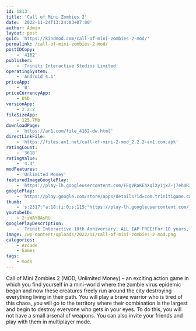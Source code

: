 ```yaml
---
id: 1813
title: 'Call of Mini Zombies 2'
date: '2022-11-24T13:24:03+07:00'
author: Admin
layout: post
guid: 'https://kindmod.com/call-of-mini-zombies-2-mod/'
permalink: /call-of-mini-zombies-2-mod/
postIDCopy:
    - '4162'
publisher:
    - 'Triniti Interactive Studios Limited'
operatingSystem:
    - 'Android 4.1'
priceApp:
    - '0'
priceCurrencyApp:
    - USD
versionApp:
    - 2.2.2
fileSizeApp:
    - 125.7Mb
downloadPage:
    - 'https://an1.com/file_4162-dw.html'
directLinkFile:
    - 'https://files.an1.net/call-of-mini-2-mod_2.2.2-an1.com.apk'
ratingCount:
    - '3618'
ratingValue:
    - '4.4'
modFeatures:
    - 'Unlimited Money'
featuredImageGooglePlay:
    - 'https://play-lh.googleusercontent.com/FEgVRaKEhXqlXy1jxZ-j7eh4R3S4J0Eb6MQ5adKQ9O0ZhI6mXkBszW5LMKSe3PufCA'
googlePlay:
    - 'https://play.google.com/store/apps/details?id=com.trinitigame.callofminiandroidnew'
thumb:
    - 's:2317:"a:18:{i:0;s:115:"https://play-lh.googleusercontent.com/_4jN9WNvt0HJK0cpgIyNyYDqSA9dnFQ_--JI4sdOJQLlDNqAxTp8MtACYMemjpYBB30=w526-h296";i:1;s:114:"https://play-lh.googleusercontent.com/kX7EEXYWY2IvcBrxeqIdMv2qMmu-_Vt5Cq2qj7sm1sIKtFHnfwQyvf0QwDylp_kPQw=w526-h296";i:2;s:115:"https://play-lh.googleusercontent.com/PbnO7LT22MiMCdVl3aWupHQ8_v_WRpDohC13TydeAatn5JJPsm3lmtdalPsLsQkQW1k=w526-h296";i:3;s:114:"https://play-lh.googleusercontent.com/LxiPHilvYAyYMALRLMgOjcAdEMq2yb7mRQgLfHpPDfsXgp8q-WYkFrvX3WIsCuOxyQ=w526-h296";i:4;s:115:"https://play-lh.googleusercontent.com/Ctyr0lZHdaw52svDL7m9l18nmtxEsQGUl6Tqcm8P2raZVQ_7ZriXB8TILwz-7Uj57pI=w526-h296";i:5;s:114:"https://play-lh.googleusercontent.com/0niaVR2uLdKPYD_t5rVekBLP9R3yRoW2eYHoNN5m6VaC80VRaPEQY8wZzPRJqVSCeA=w526-h296";i:6;s:115:"https://play-lh.googleusercontent.com/1SYqAtGKGmlTugCt2l6jp6_Hgn6XDeg1PE-T6sHuOUQVbJLGaJF8KB6s5XoqbdgL4wE=w526-h296";i:7;s:116:"https://play-lh.googleusercontent.com/tosbzIGL0XL7ZaVau5LYvXwe29hWs5YEoOuG05vQkv9x1Tp2aL6B4AdsMV1YFH8PDaUz=w526-h296";i:8;s:115:"https://play-lh.googleusercontent.com/jiwoRllnBYHeb7hFFKQpuEWZnpsRMzrePpQn0YZfVPGm7O4uuAtGirl7xuT8auzeFMw=w526-h296";i:9;s:115:"https://play-lh.googleusercontent.com/_PfAyw1jswJF1KU9TnTPpE-Z9AdLD5bE9cmuq6LBiJhGWMMCUTyMDGhbI6-c9ftF6Ek=w526-h296";i:10;s:116:"https://play-lh.googleusercontent.com/5CR5dBJZNoDtfUBk_EWLgI_GfcROPllfaxCn9p6hGwa1ap3cby82XfZuLDEFP7B6g1I3=w526-h296";i:11;s:114:"https://play-lh.googleusercontent.com/oyjkoTcSvqEaUlX_fnL-bF110_mgtffuIC_slcigrvAXcebly338u-KrMpRSyQHIlw=w526-h296";i:12;s:114:"https://play-lh.googleusercontent.com/VBUhAE-1E75LMZle4UgGzbMwcybjyYnHomKi3yu4DcmhiZUdtcl_uq-P0TCdtDycKQ=w526-h296";i:13;s:116:"https://play-lh.googleusercontent.com/CH9XPY9VJSQ0yxoYCTL6LRPg3uzSDYLPyJ0EoGzJ3V5bYDbKOjIj_OUwqgLD3py6tjWp=w526-h296";i:14;s:115:"https://play-lh.googleusercontent.com/AeTmxBe5JZLYbtX_cRU_IbD3wbJjcKTutkhPmgAj6MXygZZGe17eKiaMcsJ7JJsFDrQ=w526-h296";i:15;s:115:"https://play-lh.googleusercontent.com/0C-Y11C3WnBKO0nOl0hjhmhtW3pruq4LchuDQc2XFWTaC_StOOCBjSmyufdi2Mngdbs=w526-h296";i:16;s:114:"https://play-lh.googleusercontent.com/ipEZA18H2N4ckk-FRxOARfDvEtjkHI48zA19GjfdY-u1zV890fbwOAViawuF6nfPzA=w526-h296";i:17;s:116:"https://play-lh.googleusercontent.com/Kya_rk9Qn15viGhSy6qZmFRvGl69xUDVbuwS7l3UgTPIlcVPttB5YChOLCIPfDhjHzyM=w526-h296";}";'
youtubeID:
    - 2jzWAYBAsRU
googlePlayDescription:
    - 'Trinit Interactive 10th Anniversary, ALL IAP FREE!For 10 years, Triniti Interactive Studios have published 150 games on mobile platform. Out of gratitude for your long support, we decided to bring the most popular games in the past back on the GoogleStore. What’s more, All in-app purchases of these games are now free! In other words, all players can enjoy the full content of the games for free!.Have a good time and enjoy!.'
image: /wp-content/uploads/2022/11/call-of-mini-zombies-2-mod.png
categories:
    - Arcade
    - Games
tags:
    - mods
---
```


Call of Mini Zombies 2 (MOD, Unlimited Money) – an exciting action game in which you find yourself in a mini-world where the zombie virus epidemic began and now these creatures freely run around the city destroying everything living in their path. You will play a brave warrior who is tired of this chaos, you will go to the territory where their combination is the largest and begin to destroy everyone who gets in your eyes. To do this, you will not have a small arsenal of weapons. You can also invite your friends and play with them in multiplayer mode.